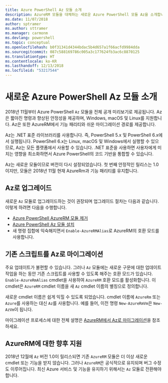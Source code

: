 ```yaml
---
title: Azure PowerShell Az 모듈 소개
description: AzureRM 모듈을 대체하는 새로운 Azure PowerShell 모듈 Az을 소개합니다.
ms.date: 11/07/2018
author: sptramer
ms.author: sttramer
ms.manager: carmonm
ms.devlang: powershell
ms.topic: conceptual
ms.openlocfilehash: b0f31341d4344bdac5b4d657a1f66acfd9984dda
ms.sourcegitcommit: 087c588169786c005a3c177624fb3ac6c8870125
ms.translationtype: HT
ms.contentlocale: ko-KR
ms.lasthandoff: 12/13/2018
ms.locfileid: "53217544"
---
```

# <a name="introducing-the-new-azure-powershell-az-module"></a>새로운 Azure PowerShell Az 모듈 소개

2018년 11월부터 Azure PowerShell `Az` 모듈을 전체 공개 미리보기로 제공됩니다.
Az은 짧아진 명령과 향상된 안정성을 제공하며, Windows, macOS 및 Linux를 지원합니다. Az은 또한 AzureRM에서 기능 패리티와 쉬운 마이그레이션 경로를 제공합니다.

Az는 .NET 표준 라이브러리를 사용합니다. 즉, PowerShell 5.x 및 PowerShell 6.x에서 실행됩니다.
PowerShell 6.x는 Linux, macOS 및 Windows에서 실행할 수 있으므로, Az는 모든 플랫폼에서 사용할 수 있습니다.
.NET 표준을 사용하면 사용자에게 미치는 영향을 최소화하면서 Azure PowerShell의 코드 기반을 통합할 수 있습니다.

Az는 새로운 모듈이므로 버전이 다시 설정되었습니다. 첫 번째 안정적인 릴리스는 1.0이지만, 모듈은 2018년 11월 현재 AzureRm과 기능 패리티를 유지합니다.

## <a name="upgrade-to-az"></a>Az로 업그레이드

새로운 `Az` 모듈로 업그레이드하는 것이 권장되며 업그레이드 절차는 다음과 같습니다. 이렇게 하려면 다음을 수행합니다.

* [Azure PowerShell AzureRM 모듈 제거](/powershell/azure/uninstall-azurerm-ps)
* [Azure PowerShell Az 모듈 설치](/powershell/azure/install-az-ps)
* 새 명령 집합에 익숙해지면서 `Enable-AzureRMAlias`로 AzureRM의 호환 모드를 사용합니다.

## <a name="migrate-existing-scripts-to-az"></a>기존 스크립트를 Az로 마이그레이션

주요 업데이트가 불편할 수 있습니다. 그러나 `Az` 모듈에는 새로운 구문에 대한 업데이트 작업을 하는 동안 기존 스크립트를 사용할 수 있도록 해주는 호환 모드가 있습니다. `Enable-AzureRmAlias` cmdlet을 사용하여 `AzureRM` 호환 모드를 활성화합니다. 이 cmdlet은 `AzureRM` cmdlet 이름을 새 `Az` cmdlet 이름의 별칭으로 정의합니다.

새로운 cmdlet 이름은 쉽게 익힐 수 있도록 되었습니다. cmdlet 이름에 `AzureRm` 또는 `Azure`를 사용하는 대신 `Az`를 사용합니다. 예를 들어, 이전 명령 `New-AzureRmVm`은 `New-AzVm`이 됩니다.

마이그레이션 프로세스에 대한 전체 설명은 [AzureRM에서 Az로 마이그레이션](migrate-from-azurerm-to-az.md)을 참조하세요.

## <a name="the-future-of-support-for-azurerm"></a>AzureRM에 대한 향후 지원

2018년 12월에 `Az` 버전 1.0이 릴리스되면 기존 `AzureRM` 모듈은 더 이상 새로운 cmdlet 또는 기능을 받지 않습니다. 그러나 `AzureRM`은 공식적으로 유지되며 버그 수정도 이루어집니다. 최신 Azure 서비스 및 기능을 유지하기 위해서는 `Az` 모듈로 전환해야 합니다.